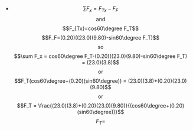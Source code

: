 - $$\sum F_x = F_{Tx} - F_F$$
  $$\text{and}$$
  $$F_{Tx}=cos60\degree F_T$$
  $$F_F=(0.20)((23.0)(9.80)-sin60\degree F_T)$$
  $$\text{so}$$
  $$\sum F_x = cos60\degree F_T-(0.20)((23.0)(9.80)-sin60\degree F_T) = (23.0)(3.8)$$
  $$\text{or}$$
  $$F_T(cos60\degree+(0.20)(sin60\degree)) = (23.0)(3.8)+(0.20)(23.0)(9.80)$$
  $$\text{or}$$
  $$F_T = \frac{(23.0)(3.8)+(0.20)(23.0)(9.80)}{(cos60\degree+(0.20)(sin60\degree))}$$
  $$F_T = $$